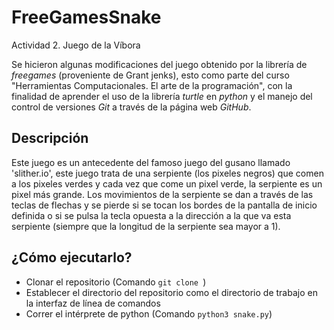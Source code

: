 # FreeGamesSnake
Actividad 2. Juego de la Víbora

Se hicieron algunas modificaciones del juego obtenido por la librería de *freegames* (proveniente de Grant jenks), esto como parte del curso "Herramientas Computacionales. El arte de la programación", con la finalidad de aprender el uso de la librería *turtle* en *python* y el manejo del control de versiones *Git* a través de la página web *GitHub*.

## Descripción
Este juego es un antecedente del famoso juego del gusano llamado 'slither.io', este juego trata de una serpiente (los pixeles negros) que comen a los pixeles verdes y cada vez que come un pixel verde, la serpiente es un pixel más grande. Los movimientos de la serpiente se dan a través de las teclas de flechas y se pierde si se tocan los bordes de la pantalla de inicio definida o si se pulsa la tecla opuesta a la dirección a la que va esta serpiente (siempre que la longitud de la serpiente sea mayor a 1).
 
 ## ¿Cómo ejecutarlo?
 - Clonar el repositorio (Comando `git clone `)
 - Establecer el directorio del repositorio como el directorio de trabajo en la interfaz de línea de comandos 
 - Correr el intérprete de python (Comando `python3 snake.py`)
